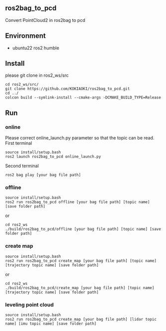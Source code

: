## ros2bag_to_pcd
Convert PointCloud2 in ros2bag to pcd

## Environment
- ubuntu22 ros2 humble

## Install
please git clone in ros2_ws/src
```
cd ros2_ws/src/
git clone https://github.com/KOKIAOKI/ros2bag_to_pcd.git
cd ../
colcon build --symlink-install --cmake-args -DCMAKE_BUILD_TYPE=Release
```

## Run
### online
Please correct online_launch.py parameter so that the topic can be read.
First terminal
```
source install/setup.bash
ros2 launch ros2bag_to_pcd online_launch.py
```
Second terminal
```
ros2 bag play [your bag file path]
```

### offline
```
source install/setup.bash
ros2 run ros2bag_to_pcd offline [your bag file path] [topic name] [save folder path]
```

or
```
cd ros2_ws
./build/ros2bag_to_pcd/offline [your bag file path] [topic name] [save folder path]
```

### create map
```
source install/setup.bash
ros2 run ros2bag_to_pcd create_map [your bag file path] [topic name] [trajectory topic name] [save folder path]
```

or
```
cd ros2_ws
./build/ros2bag_to_pcd/create_map [your bag file path] [topic name] [trajectory topic name] [save folder path]
```

### leveling point cloud
```
source install/setup.bash
ros2 run ros2bag_to_pcd create_map [your bag file path] [lidar topic name] [imu topic name] [save folder path]
```

